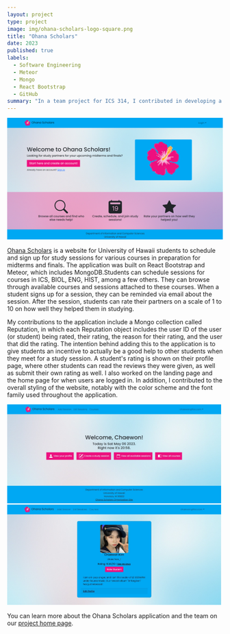 ```yaml
---
layout: project
type: project
image: img/ohana-scholars-logo-square.png
title: "Ohana Scholars"
date: 2023
published: true
labels:
  - Software Engineering
  - Meteor
  - Mongo
  - React Bootstrap
  - GitHub
summary: "In a team project for ICS 314, I contributed in developing a website for UH students to find study partners."
---
```


<div class="text-center">
    <img class="pb-3" src="../img/ohana-scholars-landing.png" width="1000px" alt="Ohana Scholars landing page">
</div>

[Ohana Scholars](https://ohanascholars.org/) is a website for University of Hawaii students to schedule and sign up for study sessions for various courses in preparation for midterms and finals. The application was built on React Bootstrap and Meteor, which includes MongoDB.Students can schedule sessions for courses in ICS, BIOL, ENG, HIST, among a few others. They can browse through available courses and sessions attached to these courses. When a student signs up for a session, they can be reminded via email about the session. After the session, students can rate their partners on a scale of 1 to 10 on how well they helped them in studying. 

My contributions to the application include a Mongo collection called Reputation, in which each Reputation object includes the user ID of the user (or student) being rated, their rating, the reason for their rating, and the user that did the rating. The intention behind adding this to the application is to give students an incentive to actually be a good help to other students when they meet for a study session. A student's rating is shown on their profile page, where other students can read the reviews they were given, as well as submit their own rating as well. I also worked on the landing page and the home page for when users are logged in. In addition, I contributed to the overall styling of the website, notably with the color scheme and the font family used throughout the application. 

<div class="text-center">
    <img class="p-3" src="../img/ohana-scholars-home.jpg" width="500px" alt="Ohana Scholars landing page">
    <img class="p-3" src="../img/ohana-scholars-chaewon-profile.jpg" width="500px" alt="Ohana Scholars landing page">
</div>

You can learn more about the Ohana Scholars application and the team on our [project home page](https://ohana-scholars.github.io/).
